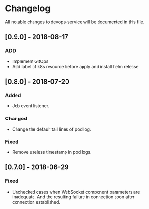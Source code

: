 # Changelog
All notable changes to devops-service will be documented in this file.

## [0.9.0] - 2018-08-17
### ADD
- Implement GitOps
- Add label of k8s resource before apply and install helm release

## [0.8.0] - 2018-07-20
### Added
- Job event listener.

### Changed
- Change the default tail lines of pod log.

### Fixed
- Remove useless timestamp in pod logs.

## [0.7.0] - 2018-06-29
### Fixed
- Unchecked cases when WebSocket component parameters are inadequate. And the resulting failure in connection soon after connection established.
